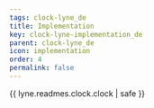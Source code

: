 ```yaml
---
tags: clock-lyne_de
title: Implementation
key: clock-lyne-implementation_de
parent: clock-lyne_de
icon: implementation
order: 4
permalink: false  
---
```

{{ lyne.readmes.clock.clock | safe }}


